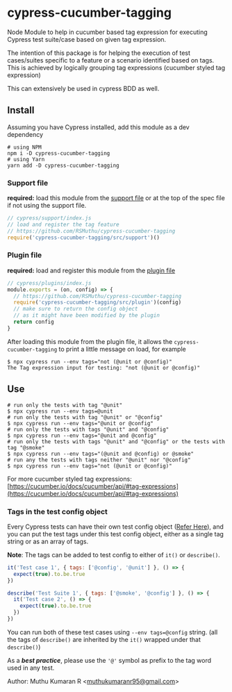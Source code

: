 # cypress-cucumber-tagging
Node Module to help in cucumber based tag expression for executing Cypress test suite/case based on given tag expression.

The intention of this package is for helping the execution of test cases/suites specific to a feature or a scenario identified based on tags. \
This is achieved by logically grouping tag expressions (cucumber styled tag expression)

This can extensively be used in cypress BDD as well.

## Install

Assuming you have Cypress installed, add this module as a dev dependency

```shell
# using NPM
npm i -D cypress-cucumber-tagging
# using Yarn
yarn add -D cypress-cucumber-tagging
```
### Support file

**required:** load this module from the [support file](https://on.cypress.io/writing-and-organizing-tests#Support-file) or at the top of the spec file if not using the support file.

```js
// cypress/support/index.js
// load and register the tag feature
// https://github.com/RSMuthu/cypress-cucumber-tagging
require('cypress-cucumber-tagging/src/support')()
```

### Plugin file

**required:** load and register this module from the [plugin file](https://on.cypress.io/writing-and-organizing-tests#Plugins-file)

```js
// cypress/plugins/index.js
module.exports = (on, config) => {
  // https://github.com/RSMuthu/cypress-cucumber-tagging
  require('cypress-cucumber-tagging/src/plugin')(config)
  // make sure to return the config object
  // as it might have been modified by the plugin
  return config
}
```

After loading this module from the plugin file, it allows the `cypress-cucumber-tagging` to print a little message on load, for example

```shell
$ npx cypress run --env tags="not (@unit or @config)"
The Tag expression input for testing: "not (@unit or @config)"

```

## Use
```shell
# run only the tests with tag "@unit"
$ npx cypress run --env tags=@unit
# run only the tests with tag "@unit" or "@config"
$ npx cypress run --env tags="@unit or @config"
# run only the tests with tags "@unit" and "@config"
$ npx cypress run --env tags="@unit and @config"
# run only the tests with tags "@unit" and "@config" or the tests with tag "@smoke"
$ npx cypress run --env tags="(@unit and @config) or @smoke"
# run any the tests with tags neither "@unit" nor "@config"
$ npx cypress run --env tags="not (@unit or @config)"
```
For more cucumber styled tag expressions: [https://cucumber.io/docs/cucumber/api/#tag-expressions](https://cucumber.io/docs/cucumber/api/#tag-expressions)

### Tags in the test config object

Every Cypress tests can have their own test config object ([Refer Here](https://on.cypress.io/configuration#Test-Configuration)), and you can put the test tags under this test config object, either as a single tag string or as an array of tags.

**Note**: The tags can be added to test config to either of `it()` or `describe()`.

```js
it('Test case 1', { tags: ['@config', '@unit'] }, () => {
  expect(true).to.be.true
})

describe('Test Suite 1', { tags: ['@smoke', '@config'] }, () => {
  it('Test case 2', () => {
    expect(true).to.be.true
  })
})
```

You can run both of these test cases using `--env tags=@config` string. (all the tags of `describe()` are inherited by the `it()` wrapped under that `describe()`)

As a _**best practice**_, please use the `'@'` symbol as prefix to the tag word used in any test.

Author: Muthu Kumaran R &lt;muthukumaranr95@gmail.com&gt;
